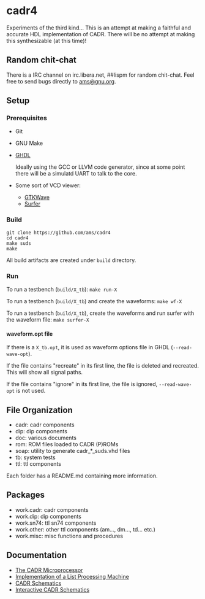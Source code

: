 # cadr4

Experiments of the third kind...  This is an attempt at making a
faithful and accurate HDL implementation of CADR.  There will be no
attempt at making this synthesizable (at this time)!

## Random chit-chat

There is a IRC channel on irc.libera.net, ##lispm for random
chit-chat.  Feel free to send bugs directly to ams@gnu.org.

## Setup

### Prerequisites

  - Git
  - GNU Make
  - [GHDL](http://ghdl.free.fr/)

	Ideally using the GCC or LLVM code generator, since at some point
	there will be a simulatd UART to talk to the core.

  - Some sort of VCD viewer:
 	  - [GTKWave](https://gtkwave.sourceforge.net/)
    - [Surfer](https://surfer-project.org)

### Build

```
git clone https://github.com/ams/cadr4
cd cadr4
make suds
make
```

All build artifacts are created under `build` directory.

### Run

To run a testbench (`build/X_tb`): `make run-X`

To run a testbench (`build/X_tb`) and create the waveforms: `make wf-X`

To run a testbench (`build/X_tb`), create the waveforms and run surfer with the waveform file: `make surfer-X`

#### waveform.opt file

If there is a `X_tb.opt`, it is used as waveform options file in GHDL (`--read-wave-opt`).

If the file contains "recreate" in its first line, the file is deleted and recreated. This will show all signal paths.

If the file contains "ignore" in its first line, the file is ignored, `--read-wave-opt` is not used.

## File Organization

- cadr: cadr components
- dip: dip components
- doc: various documents
- rom: ROM files loaded to CADR (P)ROMs
- soap: utility to generate cadr_*_suds.vhd files
- tb: system tests
- ttl: ttl components

Each folder has a README.md containing more information.

## Packages

- work.cadr: cadr components
- work.dip: dip components
- work.sn74: ttl sn74 components
- work.other: other ttl components (am..., dm..., td... etc.)
- work.misc: misc functions and procedures

## Documentation

- [The CADR Microprocessor](https://tumbleweed.nu/r/lm-3/uv/cadr.html)
- [Implementation of a List Processing Machine](https://tumbleweed.nu/r/lm-3/uv/knight-thesis.html)
- [CADR Schematics](https://tumbleweed.nu/lm-3/schematics.html)
- [Interactive CADR Schematics](https://www.nexoid.at/cadr/clock1.html)